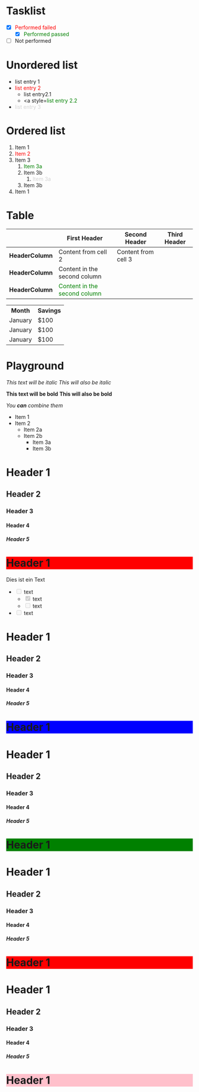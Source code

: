 # Tasklist
- [x] <font color="red">Performed failed</font>
  - [x] <font color="green">Performed passed</font>
- [ ] Not performed

# Unordered list
* list entry 1
* <font color="red">list entry 2</font>
  * list entry2.1
  * <a style=<font color="green">list entry 2.2</font>
* <font color="lightgrey">list entry 3</font>

# Ordered list
1. Item 1
1. <font color="red">Item 2</font>
1. Item 3
   1. <font color="green">Item 3a</font>
   1. Item 3b
      1. <font color="lightgrey">Item 3a</font>
   1. Item 3b
1. Item 1

# Table
<hidden></hidden>  | First Header | Second Header | Third Header
------ | ------------ | ------------- | -------------
<b>HeaderColumn</b> | Content from cell 2 | Content from cell 3
<b>HeaderColumn</b> | Content in the second column
<b>HeaderColumn</b> | <font color="green">Content in the second column</font>


 <table>
 <tr>
   <th>Month</th>
   <th>Savings</th>
 </tr>
 <tr>
   <td>January</td>
   <td>$100</td>
 </tr>
 <tr>
   <td>January</td>
   <td>$100</td>
 </tr>
 <tr>
   <td>January</td>
   <td>$100</td>
 </tr>
</table> 

# Playground
*This text will be italic*
_This will also be italic_

**This text will be bold**
__This will also be bold__

_You **can** combine them_



* Item 1
* Item 2
  * Item 2a
  * Item 2b
    * Item 3a
    * Item 3b



# Header 1
## Header 2
### Header 3
#### Header 4
##### Header 5

<h1 style="background-color:red;">Header 1</h1>

Dies ist ein Text

<ul class="contains-task-list">
<li class="task-list-item"><input type="checkbox" disabled="" /> text
<ul class="contains-task-list">
<li class="task-list-item"><input type="checkbox" checked="" disabled="" /> text</li>
<li class="task-list-item"><input type="checkbox" disabled="" /> text</li>
</ul>
</li>
<li class="task-list-item"><input type="checkbox" disabled="" /> text</li>
</ul>

# Header 1
## Header 2
### Header 3
#### Header 4
##### Header 5

<h1 style="background-color:blue;">Header 1</h1>

# Header 1
## Header 2
### Header 3
#### Header 4
##### Header 5

<h1 style="background-color:green;">Header 1</h1>

# Header 1
## Header 2
### Header 3
#### Header 4
##### Header 5

<h1 style="background-color:red;">Header 1</h1>

# Header 1
## Header 2
### Header 3
#### Header 4
##### Header 5

<h1 style="background-color:pink;">Header 1</h1>


